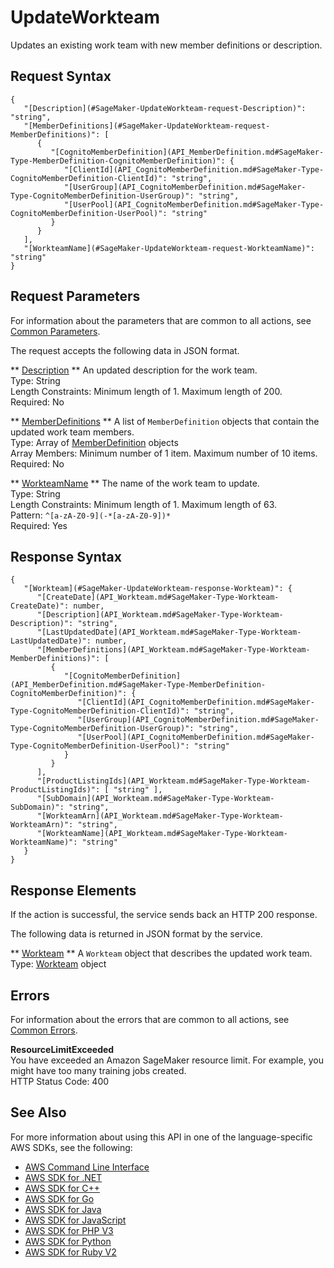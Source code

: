 # UpdateWorkteam<a name="API_UpdateWorkteam"></a>

Updates an existing work team with new member definitions or description\.

## Request Syntax<a name="API_UpdateWorkteam_RequestSyntax"></a>

```
{
   "[Description](#SageMaker-UpdateWorkteam-request-Description)": "string",
   "[MemberDefinitions](#SageMaker-UpdateWorkteam-request-MemberDefinitions)": [ 
      { 
         "[CognitoMemberDefinition](API_MemberDefinition.md#SageMaker-Type-MemberDefinition-CognitoMemberDefinition)": { 
            "[ClientId](API_CognitoMemberDefinition.md#SageMaker-Type-CognitoMemberDefinition-ClientId)": "string",
            "[UserGroup](API_CognitoMemberDefinition.md#SageMaker-Type-CognitoMemberDefinition-UserGroup)": "string",
            "[UserPool](API_CognitoMemberDefinition.md#SageMaker-Type-CognitoMemberDefinition-UserPool)": "string"
         }
      }
   ],
   "[WorkteamName](#SageMaker-UpdateWorkteam-request-WorkteamName)": "string"
}
```

## Request Parameters<a name="API_UpdateWorkteam_RequestParameters"></a>

For information about the parameters that are common to all actions, see [Common Parameters](CommonParameters.md)\.

The request accepts the following data in JSON format\.

 ** [Description](#API_UpdateWorkteam_RequestSyntax) **   <a name="SageMaker-UpdateWorkteam-request-Description"></a>
An updated description for the work team\.  
Type: String  
Length Constraints: Minimum length of 1\. Maximum length of 200\.  
Required: No

 ** [MemberDefinitions](#API_UpdateWorkteam_RequestSyntax) **   <a name="SageMaker-UpdateWorkteam-request-MemberDefinitions"></a>
A list of `MemberDefinition` objects that contain the updated work team members\.  
Type: Array of [MemberDefinition](API_MemberDefinition.md) objects  
Array Members: Minimum number of 1 item\. Maximum number of 10 items\.  
Required: No

 ** [WorkteamName](#API_UpdateWorkteam_RequestSyntax) **   <a name="SageMaker-UpdateWorkteam-request-WorkteamName"></a>
The name of the work team to update\.  
Type: String  
Length Constraints: Minimum length of 1\. Maximum length of 63\.  
Pattern: `^[a-zA-Z0-9](-*[a-zA-Z0-9])*`   
Required: Yes

## Response Syntax<a name="API_UpdateWorkteam_ResponseSyntax"></a>

```
{
   "[Workteam](#SageMaker-UpdateWorkteam-response-Workteam)": { 
      "[CreateDate](API_Workteam.md#SageMaker-Type-Workteam-CreateDate)": number,
      "[Description](API_Workteam.md#SageMaker-Type-Workteam-Description)": "string",
      "[LastUpdatedDate](API_Workteam.md#SageMaker-Type-Workteam-LastUpdatedDate)": number,
      "[MemberDefinitions](API_Workteam.md#SageMaker-Type-Workteam-MemberDefinitions)": [ 
         { 
            "[CognitoMemberDefinition](API_MemberDefinition.md#SageMaker-Type-MemberDefinition-CognitoMemberDefinition)": { 
               "[ClientId](API_CognitoMemberDefinition.md#SageMaker-Type-CognitoMemberDefinition-ClientId)": "string",
               "[UserGroup](API_CognitoMemberDefinition.md#SageMaker-Type-CognitoMemberDefinition-UserGroup)": "string",
               "[UserPool](API_CognitoMemberDefinition.md#SageMaker-Type-CognitoMemberDefinition-UserPool)": "string"
            }
         }
      ],
      "[ProductListingIds](API_Workteam.md#SageMaker-Type-Workteam-ProductListingIds)": [ "string" ],
      "[SubDomain](API_Workteam.md#SageMaker-Type-Workteam-SubDomain)": "string",
      "[WorkteamArn](API_Workteam.md#SageMaker-Type-Workteam-WorkteamArn)": "string",
      "[WorkteamName](API_Workteam.md#SageMaker-Type-Workteam-WorkteamName)": "string"
   }
}
```

## Response Elements<a name="API_UpdateWorkteam_ResponseElements"></a>

If the action is successful, the service sends back an HTTP 200 response\.

The following data is returned in JSON format by the service\.

 ** [Workteam](#API_UpdateWorkteam_ResponseSyntax) **   <a name="SageMaker-UpdateWorkteam-response-Workteam"></a>
A `Workteam` object that describes the updated work team\.  
Type: [Workteam](API_Workteam.md) object

## Errors<a name="API_UpdateWorkteam_Errors"></a>

For information about the errors that are common to all actions, see [Common Errors](CommonErrors.md)\.

 **ResourceLimitExceeded**   
 You have exceeded an Amazon SageMaker resource limit\. For example, you might have too many training jobs created\.   
HTTP Status Code: 400

## See Also<a name="API_UpdateWorkteam_SeeAlso"></a>

For more information about using this API in one of the language\-specific AWS SDKs, see the following:
+  [AWS Command Line Interface](https://docs.aws.amazon.com/goto/aws-cli/sagemaker-2017-07-24/UpdateWorkteam) 
+  [AWS SDK for \.NET](https://docs.aws.amazon.com/goto/DotNetSDKV3/sagemaker-2017-07-24/UpdateWorkteam) 
+  [AWS SDK for C\+\+](https://docs.aws.amazon.com/goto/SdkForCpp/sagemaker-2017-07-24/UpdateWorkteam) 
+  [AWS SDK for Go](https://docs.aws.amazon.com/goto/SdkForGoV1/sagemaker-2017-07-24/UpdateWorkteam) 
+  [AWS SDK for Java](https://docs.aws.amazon.com/goto/SdkForJava/sagemaker-2017-07-24/UpdateWorkteam) 
+  [AWS SDK for JavaScript](https://docs.aws.amazon.com/goto/AWSJavaScriptSDK/sagemaker-2017-07-24/UpdateWorkteam) 
+  [AWS SDK for PHP V3](https://docs.aws.amazon.com/goto/SdkForPHPV3/sagemaker-2017-07-24/UpdateWorkteam) 
+  [AWS SDK for Python](https://docs.aws.amazon.com/goto/boto3/sagemaker-2017-07-24/UpdateWorkteam) 
+  [AWS SDK for Ruby V2](https://docs.aws.amazon.com/goto/SdkForRubyV2/sagemaker-2017-07-24/UpdateWorkteam) 